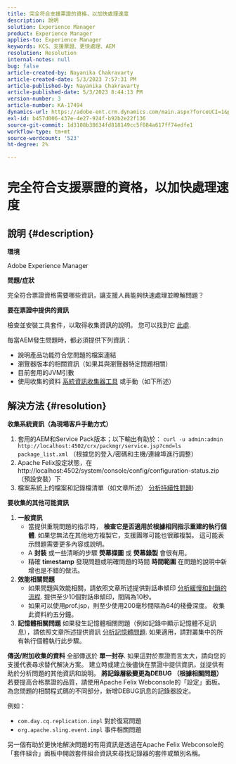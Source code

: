 ```yaml
---
title: 完全符合支援票證的資格，以加快處理速度
description: 說明
solution: Experience Manager
product: Experience Manager
applies-to: Experience Manager
keywords: KCS、支援票證、更快處理、AEM
resolution: Resolution
internal-notes: null
bug: false
article-created-by: Nayanika Chakravarty
article-created-date: 5/3/2023 7:57:31 PM
article-published-by: Nayanika Chakravarty
article-published-date: 5/3/2023 8:44:13 PM
version-number: 3
article-number: KA-17494
dynamics-url: https://adobe-ent.crm.dynamics.com/main.aspx?forceUCI=1&pagetype=entityrecord&etn=knowledgearticle&id=18461fbc-ece9-ed11-a7c6-6045bd006b25
exl-id: b457d006-437e-4e27-924f-b92b2e22f136
source-git-commit: 1d3108b38634fd818149cc5f084a617ff74edfe1
workflow-type: tm+mt
source-wordcount: '523'
ht-degree: 2%

---
```


# 完全符合支援票證的資格，以加快處理速度

## 說明 {#description}


<b>環境</b>

Adobe Experience Manager

<b>問題/症狀</b>

完全符合票證資格需要哪些資訊，讓支援人員能夠快速處理並瞭解問題？

<b>要在票證中提供的資訊</b>

檢查並安裝工具套件，以取得收集資訊的說明。 您可以找到它 [此處](https://helpx.adobe.com/experience-manager/kb/index/tools.html).

每當AEM發生問題時，都必須提供下列資訊：

- 說明產品功能符合您問題的檔案連結
- 瀏覽器版本的相關資訊（如果其與瀏覽器特定問題相關）
- 目前套用的JVM引數
- 使用收集的資料 [系統資訊收集器工具](https://helpx.adobe.com/experience-manager/kb/support-info-collector.html) 或手動（如下所述）



## 解決方法 {#resolution}

<b>收集系統資訊（為現場客戶手動方式）</b>
1. 套用的AEM和Service Pack版本；以下輸出有助於： `curl -u admin:admin http://localhost:4502/crx/packmgr/service.jsp?cmd=ls  package_list.xml` （根據您的登入/密碼和主機/連線埠進行調整）
2. Apache Felix設定狀態，在http://localhost:4502/system/console/config/configuration-status.zip （預設安裝）下
3. 檔案系統上的檔案和記錄檔清單（如文章所述） [分析持續性問題](https://helpx.adobe.com/experience-manager/kb/AnalyzePersistenceProblems.html))

<b>要收集的其他可能資訊</b>
1. <b>一般資訊</b>
   - 當提供重現問題的指示時， <b>檢查它是否適用於根據相同指示重建的執行個體</b>. 如果您無法在其他地方複製它，支援團隊可能也很難複製。 這可能表示問題需要更多內容或說明。
   - A <b>封裝</b> 或一些清晰的步驟 <b>熒幕擷圖</b> 或 <b>熒幕錄製</b> 會很有用。
   - 精確 <b>timestamp</b> 發現問題或明確問題的時間 <b>時間範圍</b> 在問題的說明中新增也是不錯的做法。
2. <b>效能相關問題</b>
   - 如果問題與效能相關，請依照文章所述提供對話串傾印 [分析緩慢和封鎖的流程](https://helpx.adobe.com/experience-manager/kb/AnalyzeSlowAndBlockedProcesses.html). 提供至少10個對話串傾印，間隔為10秒。
   - 如果可以使用prof.jsp，則至少使用200毫秒間隔為64的棧疊深度。 收集此資料約五分鐘。
3. <b>記憶體相關問題</b>    如果發生記憶體相關問題（例如記錄中顯示記憶體不足訊息），請依照文章所述提供資訊 [分析記憶體問題](https://experienceleague.adobe.com/docs/experience-cloud-kcs/kbarticles/KA-17482.html?lang=en). 如果適用，請對叢集中的所有執行個體執行此步驟。

<b>傳送/附加收集的資料</b>
全部傳送於 <b>單一封存</b>. 如果這對於票證而言太大，請向您的支援代表尋求替代解決方案。 建立時或建立後儘快在票證中提供資訊，並提供有助於分析問題的其他資訊和說明。
<b>將記錄層級變更為DEBUG （根據相關問題）</b>
若要提高合格票證的品質，請使用Apache Felix Webconsole的「設定」面板。 為您問題的相關程式碼的不同部分，新增DEBUG訊息的記錄器設定。

例如：

- `com.day.cq.replication.impl` 對於復寫問題
- `org.apache.sling.event.impl` 事件相關問題



另一個有助於更快地解決問題的有用資訊是透過在Apache Felix Webconsole的「套件組合」面板中開啟套件組合資訊來尋找記錄器的套件或類別名稱。
